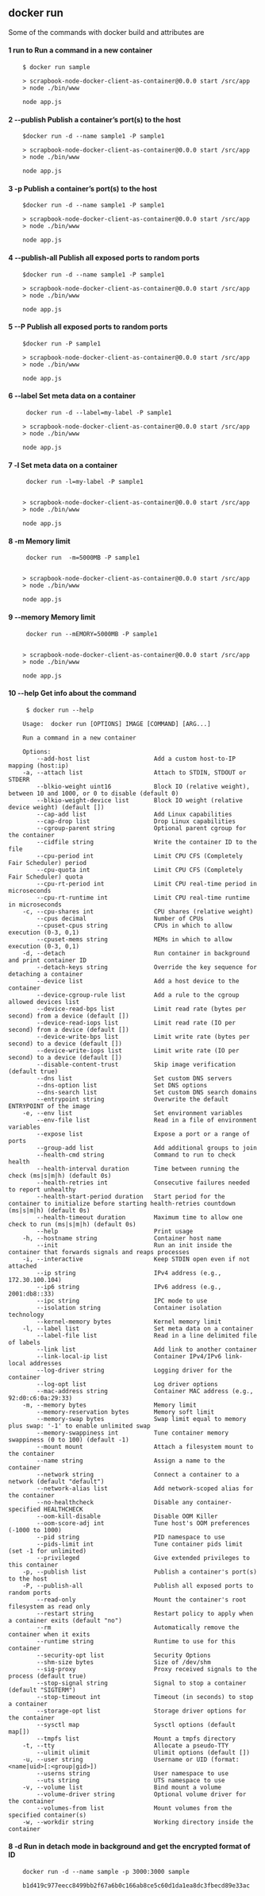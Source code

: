 
## docker run 
Some of the commands with docker build and attributes are

#### 1 run              to Run a command in a new container   
        $ docker run sample

        > scrapbook-node-docker-client-as-container@0.0.0 start /src/app
        > node ./bin/www

        node app.js

#### 2 --publish 		Publish a container’s port(s) to the host
        $docker run -d --name sample1 -P sample1

        > scrapbook-node-docker-client-as-container@0.0.0 start /src/app
        > node ./bin/www

        node app.js

#### 3 -p		Publish a container’s port(s) to the host
        $docker run -d --name sample1 -P sample1

        > scrapbook-node-docker-client-as-container@0.0.0 start /src/app
        > node ./bin/www

        node app.js

#### 4 --publish-all  Publish all exposed ports to random ports
        $docker run -d --name sample1 -P sample1

        > scrapbook-node-docker-client-as-container@0.0.0 start /src/app
        > node ./bin/www

        node app.js

#### 5 --P  Publish all exposed ports to random ports
        $docker run -P sample1

        > scrapbook-node-docker-client-as-container@0.0.0 start /src/app
        > node ./bin/www

        node app.js

#### 6 --label		Set meta data on a container
         docker run -d --label=my-label -P sample1

        > scrapbook-node-docker-client-as-container@0.0.0 start /src/app
        > node ./bin/www

        node app.js

#### 7 -l		Set meta data on a container
         docker run -l=my-label -P sample1

        
        > scrapbook-node-docker-client-as-container@0.0.0 start /src/app
        > node ./bin/www

        node app.js

#### 8 -m		Memory limit
         docker run  -m=5000MB -P sample1

        
        > scrapbook-node-docker-client-as-container@0.0.0 start /src/app
        > node ./bin/www

        node app.js

#### 9 --memory		Memory limit
         docker run --mEMORY=5000MB -P sample1

        
        > scrapbook-node-docker-client-as-container@0.0.0 start /src/app
        > node ./bin/www

        node app.js


#### 10 --help	Get info about the command        
         $ docker run --help

        Usage:  docker run [OPTIONS] IMAGE [COMMAND] [ARG...]

        Run a command in a new container

        Options:
            --add-host list                  Add a custom host-to-IP mapping (host:ip)
        -a, --attach list                    Attach to STDIN, STDOUT or STDERR
            --blkio-weight uint16            Block IO (relative weight), between 10 and 1000, or 0 to disable (default 0)
            --blkio-weight-device list       Block IO weight (relative device weight) (default [])
            --cap-add list                   Add Linux capabilities
            --cap-drop list                  Drop Linux capabilities
            --cgroup-parent string           Optional parent cgroup for the container
            --cidfile string                 Write the container ID to the file
            --cpu-period int                 Limit CPU CFS (Completely Fair Scheduler) period
            --cpu-quota int                  Limit CPU CFS (Completely Fair Scheduler) quota
            --cpu-rt-period int              Limit CPU real-time period in microseconds
            --cpu-rt-runtime int             Limit CPU real-time runtime in microseconds
        -c, --cpu-shares int                 CPU shares (relative weight)
            --cpus decimal                   Number of CPUs
            --cpuset-cpus string             CPUs in which to allow execution (0-3, 0,1)
            --cpuset-mems string             MEMs in which to allow execution (0-3, 0,1)
        -d, --detach                         Run container in background and print container ID
            --detach-keys string             Override the key sequence for detaching a container
            --device list                    Add a host device to the container
            --device-cgroup-rule list        Add a rule to the cgroup allowed devices list
            --device-read-bps list           Limit read rate (bytes per second) from a device (default [])
            --device-read-iops list          Limit read rate (IO per second) from a device (default [])
            --device-write-bps list          Limit write rate (bytes per second) to a device (default [])
            --device-write-iops list         Limit write rate (IO per second) to a device (default [])
            --disable-content-trust          Skip image verification (default true)
            --dns list                       Set custom DNS servers
            --dns-option list                Set DNS options
            --dns-search list                Set custom DNS search domains
            --entrypoint string              Overwrite the default ENTRYPOINT of the image
        -e, --env list                       Set environment variables
            --env-file list                  Read in a file of environment variables
            --expose list                    Expose a port or a range of ports
            --group-add list                 Add additional groups to join
            --health-cmd string              Command to run to check health
            --health-interval duration       Time between running the check (ms|s|m|h) (default 0s)
            --health-retries int             Consecutive failures needed to report unhealthy
            --health-start-period duration   Start period for the container to initialize before starting health-retries countdown (ms|s|m|h) (default 0s)
            --health-timeout duration        Maximum time to allow one check to run (ms|s|m|h) (default 0s)
            --help                           Print usage
        -h, --hostname string                Container host name
            --init                           Run an init inside the container that forwards signals and reaps processes
        -i, --interactive                    Keep STDIN open even if not attached
            --ip string                      IPv4 address (e.g., 172.30.100.104)
            --ip6 string                     IPv6 address (e.g., 2001:db8::33)
            --ipc string                     IPC mode to use
            --isolation string               Container isolation technology
            --kernel-memory bytes            Kernel memory limit
        -l, --label list                     Set meta data on a container
            --label-file list                Read in a line delimited file of labels
            --link list                      Add link to another container
            --link-local-ip list             Container IPv4/IPv6 link-local addresses
            --log-driver string              Logging driver for the container
            --log-opt list                   Log driver options
            --mac-address string             Container MAC address (e.g., 92:d0:c6:0a:29:33)
        -m, --memory bytes                   Memory limit
            --memory-reservation bytes       Memory soft limit
            --memory-swap bytes              Swap limit equal to memory plus swap: '-1' to enable unlimited swap
            --memory-swappiness int          Tune container memory swappiness (0 to 100) (default -1)
            --mount mount                    Attach a filesystem mount to the container
            --name string                    Assign a name to the container
            --network string                 Connect a container to a network (default "default")
            --network-alias list             Add network-scoped alias for the container
            --no-healthcheck                 Disable any container-specified HEALTHCHECK
            --oom-kill-disable               Disable OOM Killer
            --oom-score-adj int              Tune host's OOM preferences (-1000 to 1000)
            --pid string                     PID namespace to use
            --pids-limit int                 Tune container pids limit (set -1 for unlimited)
            --privileged                     Give extended privileges to this container
        -p, --publish list                   Publish a container's port(s) to the host
        -P, --publish-all                    Publish all exposed ports to random ports
            --read-only                      Mount the container's root filesystem as read only
            --restart string                 Restart policy to apply when a container exits (default "no")
            --rm                             Automatically remove the container when it exits
            --runtime string                 Runtime to use for this container
            --security-opt list              Security Options
            --shm-size bytes                 Size of /dev/shm
            --sig-proxy                      Proxy received signals to the process (default true)
            --stop-signal string             Signal to stop a container (default "SIGTERM")
            --stop-timeout int               Timeout (in seconds) to stop a container
            --storage-opt list               Storage driver options for the container
            --sysctl map                     Sysctl options (default map[])
            --tmpfs list                     Mount a tmpfs directory
        -t, --tty                            Allocate a pseudo-TTY
            --ulimit ulimit                  Ulimit options (default [])
        -u, --user string                    Username or UID (format: <name|uid>[:<group|gid>])
            --userns string                  User namespace to use
            --uts string                     UTS namespace to use
        -v, --volume list                    Bind mount a volume
            --volume-driver string           Optional volume driver for the container
            --volumes-from list              Mount volumes from the specified container(s)
        -w, --workdir string                 Working directory inside the container


#### 8 -d	Run in detach mode in background and get the encrypted format of ID
        docker run -d --name sample -p 3000:3000 sample
        
        b1d419c977eecc8499bb2f67a6b0c166ab8ce5c60d1da1ea8dc3fbecd89e33ac
